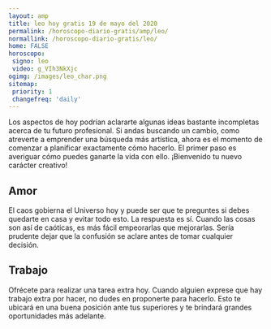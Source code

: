 ```yaml
---
layout: amp
title: leo hoy gratis 19 de mayo del 2020 
permalink: /horoscopo-diario-gratis/amp/leo/
normallink: /horoscopo-diario-gratis/leo/
home: FALSE
horoscopo:
 signo: leo
 video: g_VIh3NkXjc
ogimg: /images/leo_char.png
sitemap:
 priority: 1
 changefreq: 'daily'
---
```



Los aspectos de hoy podrían aclararte algunas ideas bastante incompletas acerca de tu futuro profesional. Si andas buscando un cambio, como atreverte a emprender una búsqueda más artística, ahora es el momento de comenzar a planificar exactamente cómo hacerlo. El primer paso es averiguar cómo puedes ganarte la vida con ello. ¡Bienvenido tu nuevo carácter creativo!

## Amor

El caos gobierna el Universo hoy y puede ser que te preguntes si debes quedarte en casa y evitar todo esto. La respuesta es sí. Cuando las cosas son así de caóticas, es más fácil empeorarlas que mejorarlas. Sería prudente dejar que la confusión se aclare antes de tomar cualquier decisión.

## Trabajo

Ofrécete para realizar una tarea extra hoy. Cuando alguien exprese que hay trabajo extra por hacer, no dudes en proponerte para hacerlo. Esto te ubicará en una buena posición ante tus superiores y te brindará grandes oportunidades más adelante.